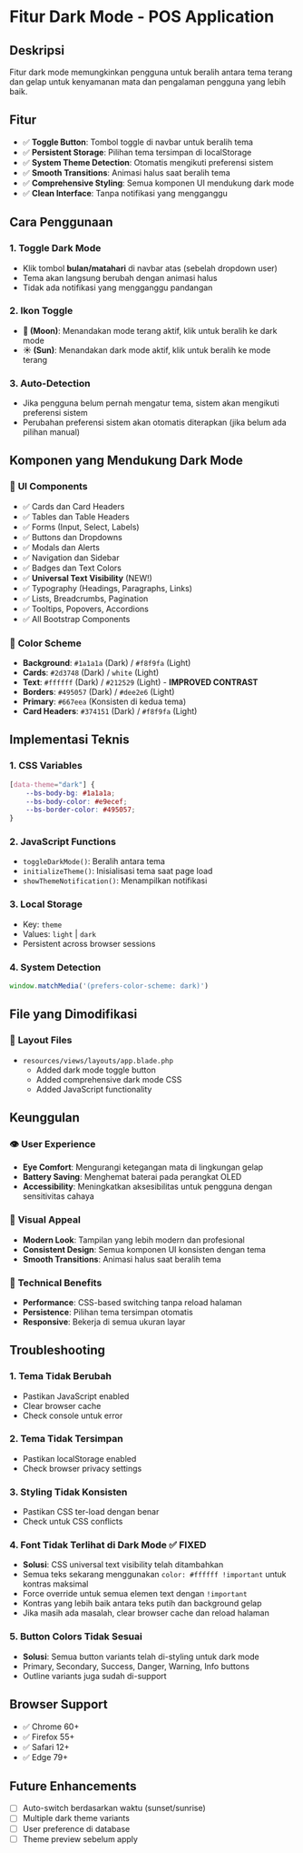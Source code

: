 # Fitur Dark Mode - POS Application

## Deskripsi
Fitur dark mode memungkinkan pengguna untuk beralih antara tema terang dan gelap untuk kenyamanan mata dan pengalaman pengguna yang lebih baik.

## Fitur
- ✅ **Toggle Button**: Tombol toggle di navbar untuk beralih tema
- ✅ **Persistent Storage**: Pilihan tema tersimpan di localStorage
- ✅ **System Theme Detection**: Otomatis mengikuti preferensi sistem
- ✅ **Smooth Transitions**: Animasi halus saat beralih tema
- ✅ **Comprehensive Styling**: Semua komponen UI mendukung dark mode
- ✅ **Clean Interface**: Tanpa notifikasi yang mengganggu

## Cara Penggunaan

### 1. Toggle Dark Mode
- Klik tombol **bulan/matahari** di navbar atas (sebelah dropdown user)
- Tema akan langsung berubah dengan animasi halus
- Tidak ada notifikasi yang mengganggu pandangan

### 2. Ikon Toggle
- **🌙 (Moon)**: Menandakan mode terang aktif, klik untuk beralih ke dark mode
- **☀️ (Sun)**: Menandakan dark mode aktif, klik untuk beralih ke mode terang

### 3. Auto-Detection
- Jika pengguna belum pernah mengatur tema, sistem akan mengikuti preferensi sistem
- Perubahan preferensi sistem akan otomatis diterapkan (jika belum ada pilihan manual)

## Komponen yang Mendukung Dark Mode

### 🎨 **UI Components**
- ✅ Cards dan Card Headers
- ✅ Tables dan Table Headers
- ✅ Forms (Input, Select, Labels)
- ✅ Buttons dan Dropdowns
- ✅ Modals dan Alerts
- ✅ Navigation dan Sidebar
- ✅ Badges dan Text Colors
- ✅ **Universal Text Visibility** (NEW!)
- ✅ Typography (Headings, Paragraphs, Links)
- ✅ Lists, Breadcrumbs, Pagination
- ✅ Tooltips, Popovers, Accordions
- ✅ All Bootstrap Components

### 🎯 **Color Scheme**
- **Background**: `#1a1a1a` (Dark) / `#f8f9fa` (Light)
- **Cards**: `#2d3748` (Dark) / `white` (Light)
- **Text**: `#ffffff` (Dark) / `#212529` (Light) - **IMPROVED CONTRAST**
- **Borders**: `#495057` (Dark) / `#dee2e6` (Light)
- **Primary**: `#667eea` (Konsisten di kedua tema)
- **Card Headers**: `#374151` (Dark) / `#f8f9fa` (Light)

## Implementasi Teknis

### 1. **CSS Variables**
```css
[data-theme="dark"] {
    --bs-body-bg: #1a1a1a;
    --bs-body-color: #e9ecef;
    --bs-border-color: #495057;
}
```

### 2. **JavaScript Functions**
- `toggleDarkMode()`: Beralih antara tema
- `initializeTheme()`: Inisialisasi tema saat page load
- `showThemeNotification()`: Menampilkan notifikasi

### 3. **Local Storage**
- Key: `theme`
- Values: `light` | `dark`
- Persistent across browser sessions

### 4. **System Detection**
```javascript
window.matchMedia('(prefers-color-scheme: dark)')
```

## File yang Dimodifikasi

### 📁 **Layout Files**
- `resources/views/layouts/app.blade.php`
  - Added dark mode toggle button
  - Added comprehensive dark mode CSS
  - Added JavaScript functionality

## Keunggulan

### 👁️ **User Experience**
- **Eye Comfort**: Mengurangi ketegangan mata di lingkungan gelap
- **Battery Saving**: Menghemat baterai pada perangkat OLED
- **Accessibility**: Meningkatkan aksesibilitas untuk pengguna dengan sensitivitas cahaya

### 🎨 **Visual Appeal**
- **Modern Look**: Tampilan yang lebih modern dan profesional
- **Consistent Design**: Semua komponen UI konsisten dengan tema
- **Smooth Transitions**: Animasi halus saat beralih tema

### 🔧 **Technical Benefits**
- **Performance**: CSS-based switching tanpa reload halaman
- **Persistence**: Pilihan tema tersimpan otomatis
- **Responsive**: Bekerja di semua ukuran layar

## Troubleshooting

### 1. **Tema Tidak Berubah**
- Pastikan JavaScript enabled
- Clear browser cache
- Check console untuk error

### 2. **Tema Tidak Tersimpan**
- Pastikan localStorage enabled
- Check browser privacy settings

### 3. **Styling Tidak Konsisten**
- Pastikan CSS ter-load dengan benar
- Check untuk CSS conflicts

### 4. **Font Tidak Terlihat di Dark Mode** ✅ FIXED
- **Solusi**: CSS universal text visibility telah ditambahkan
- Semua teks sekarang menggunakan `color: #ffffff !important` untuk kontras maksimal
- Force override untuk semua elemen text dengan `!important`
- Kontras yang lebih baik antara teks putih dan background gelap
- Jika masih ada masalah, clear browser cache dan reload halaman

### 5. **Button Colors Tidak Sesuai**
- **Solusi**: Semua button variants telah di-styling untuk dark mode
- Primary, Secondary, Success, Danger, Warning, Info buttons
- Outline variants juga sudah di-support

## Browser Support
- ✅ Chrome 60+
- ✅ Firefox 55+
- ✅ Safari 12+
- ✅ Edge 79+

## Future Enhancements
- [ ] Auto-switch berdasarkan waktu (sunset/sunrise)
- [ ] Multiple dark theme variants
- [ ] User preference di database
- [ ] Theme preview sebelum apply
